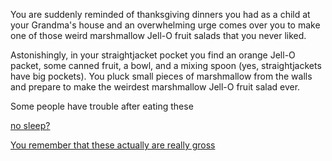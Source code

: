 You are suddenly reminded of thanksgiving dinners you had as a child at your Grandma's house and an overwhelming
urge comes over you to make one of those weird marshmallow Jell-O fruit salads that you never liked.

Astonishingly, in your straightjacket pocket you find an orange Jell-O packet, some canned fruit, a bowl, and a
mixing spoon (yes, straightjackets have big pockets). You pluck small pieces of marshmallow from the walls and
prepare to make the weirdest marshmallow Jell-O fruit salad ever.

Some people have trouble after eating these

[no sleep?](../amnesia/amnesia.md)

[You remember that these actually are really gross](gross/gross.md)
